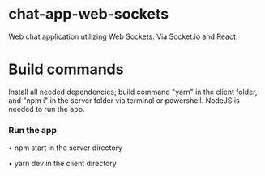 # chat-app-web-sockets
Web chat application utilizing Web Sockets. Via Socket.io and React. 

# Build commands

Install all needed dependencies; build command "yarn" in the client folder, and "npm i" in the server folder via terminal or powershell. NodeJS is needed to run the app.

<h3> Run the app </h3>

<p> • npm start in the server directory </p>
<p> • yarn dev in the client directory </p>
